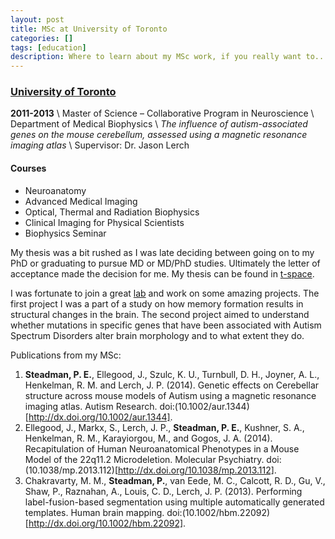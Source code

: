 ```yaml
---
layout: post
title: MSc at University of Toronto
categories: []
tags: [education]
description: Where to learn about my MSc work, if you really want to...
---
```


### [University of Toronto](http://www.utoronto.ca)

__2011-2013__ \\
Master of Science – Collaborative Program in Neuroscience \\
Department of Medical Biophysics \\
_The influence of autism-associated genes on the mouse cerebellum, assessed using a magnetic resonance imaging atlas_ \\
Supervisor: Dr. Jason Lerch

#### Courses
* Neuroanatomy
* Advanced Medical Imaging
* Optical, Thermal and Radiation Biophysics
* Clinical Imaging for Physical Scientists
* Biophysics Seminar

My thesis was a bit rushed as I was late deciding between going on to my PhD or graduating to pursue MD or MD/PhD studies. Ultimately the letter of acceptance made the decision for me. My thesis can be found in [t-space](https://tspace.library.utoronto.ca/bitstream/1807/42923/6/Steadman_Patrick_E_201311_MSc_thesis.pdf).

I was fortunate to join a great [lab](http://www.mouseimaging.ca) and work on some amazing projects. The first project I was a part of a study on how memory formation results in structural changes in the brain. The second project aimed to understand whether mutations in specific genes that have been associated with Autism Spectrum Disorders alter brain morphology and to what extent they do. 

Publications from my MSc:

1. __Steadman, P. E.__, Ellegood, J., Szulc, K. U., Turnbull, D. H., Joyner, A. L., Henkelman, R. M. and Lerch, J. P. (2014). Genetic effects on Cerebellar structure across mouse models of Autism using a magnetic resonance imaging atlas. Autism Research. doi:(10.1002/aur.1344)[http://dx.doi.org/10.1002/aur.1344].
2. Ellegood, J., Markx, S., Lerch, J. P., __Steadman, P. E.__, Kushner, S. A., Henkelman, R. M., Karayiorgou, M., and Gogos, J. A. (2014). Recapitulation of Human Neuroanatomical Phenotypes in a Mouse Model of the 22q11.2 Microdeletion. Molecular Psychiatry. doi:(10.1038/mp.2013.112)[http://dx.doi.org/10.1038/mp.2013.112].
3. Chakravarty, M. M., __Steadman, P.__, van Eede, M. C., Calcott, R. D., Gu, V., Shaw, P., Raznahan, A., Louis, C. D., Lerch, J. P. (2013). Performing label-fusion-based segmentation using multiple automatically generated templates. Human brain mapping. doi:(10.1002/hbm.22092)[http://dx.doi.org/10.1002/hbm.22092].
